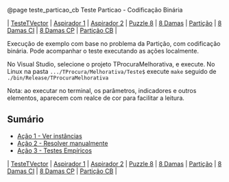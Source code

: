 @page teste_particao_cb Teste Particao - Codificação Binária

| [TesteTVector](teste_tvector.html) | [Aspirador 1](teste_aspirador1.html) | [Aspirador 2](teste_aspirador2.html) | [Puzzle 8](teste_puzzle8.html) | [8 Damas](teste_8damas.html) | [Partição](teste_particao.html) | [8 Damas CI](teste_8damas_ci.html) | [8 Damas CP](teste_8damas_cp.html) | [Partição CB](teste_particao_cb.html) |

Execução de exemplo com base no problema da Partição, com codificação binária.
Pode acompanhar o teste executando as ações localmente.

No Visual Studio, selecione o projeto TProcuraMelhorativa, e execute.
No Linux na pasta `.../TProcura/Melhorativa/Teste$` execute `make` seguido de `./bin/Release/TProcuraMelhorativa`

Nota: ao executar no terminal, os parâmetros, indicadores e outros elementos, aparecem com realce de cor para facilitar a leitura.

## Sumário

- [Ação 1 - Ver instâncias](#particao-cb1)
- [Ação 2 - Resolver manualmente](#particao-cb2)
- [Ação 3 - Testes Empíricos](#particao-cb3)




| [TesteTVector](teste_tvector.html) | [Aspirador 1](teste_aspirador1.html) | [Aspirador 2](teste_aspirador2.html) | [Puzzle 8](teste_puzzle8.html) | [8 Damas](teste_8damas.html) | [Partição](teste_particao.html) | [8 Damas CI](teste_8damas_ci.html) | [8 Damas CP](teste_8damas_cp.html) | [Partição CB](teste_particao_cb.html) |
